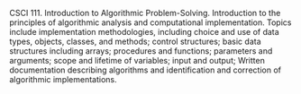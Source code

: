 CSCI 111. Introduction to Algorithmic Problem-Solving.
Introduction to the principles of algorithmic analysis and computational implementation. Topics include implementation methodologies, including choice and use of data types, objects, classes, and methods; control structures; basic data structures including arrays; procedures and functions; parameters and arguments; scope and lifetime of variables; input and output; Written documentation describing algorithms and identification and correction of algorithmic implementations.
